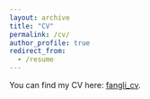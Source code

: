 ```yaml
---
layout: archive
title: "CV"
permalink: /cv/
author_profile: true
redirect_from:
  - /resume
---
```


You can find my CV here: [fangli_cv](../assets/flcv.pdf).
